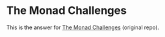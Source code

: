 # The Monad Challenges

This is the answer for [The Monad Challenges](https://github.com/mightybyte/monad-challenges/issues) (original repo).
